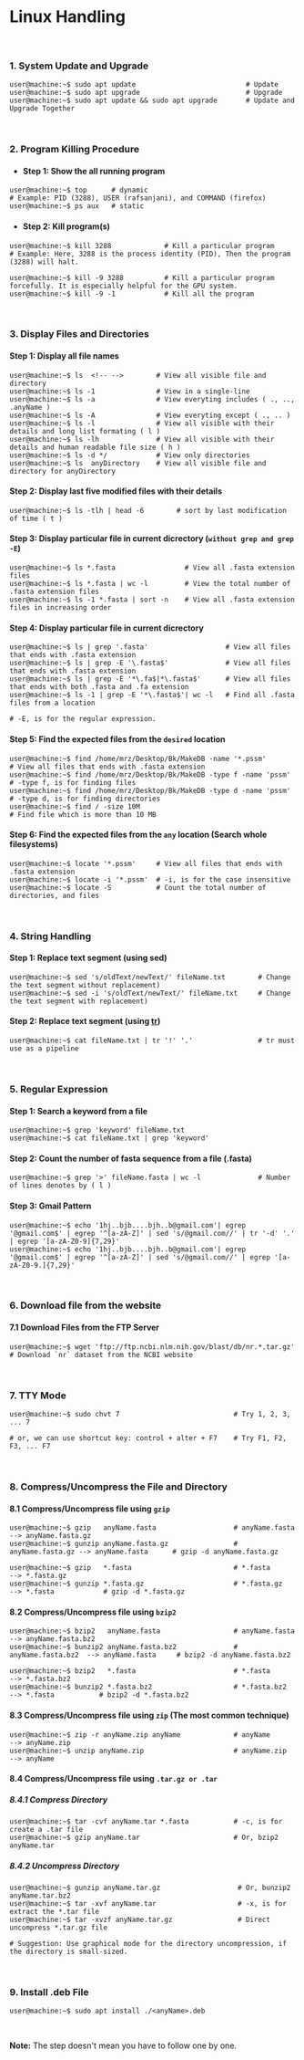 # Linux Handling
&nbsp;

### 1. System Update and Upgrade
```console
user@machine:~$ sudo apt update                           # Update
user@machine:~$ sudo apt upgrade                          # Upgrade
user@machine:~$ sudo apt update && sudo apt upgrade       # Update and Upgrade Together
```

&nbsp;

### 2. Program Killing Procedure
- #### Step 1: Show the all running program

```console
user@machine:~$ top      # dynamic
# Example: PID (3288), USER (rafsanjani), and COMMAND (firefox)
user@machine:~$ ps aux   # static
```

- #### Step 2: Kill program(s)
```console
user@machine:~$ kill 3288             # Kill a particular program
# Example: Here, 3288 is the process identity (PID), Then the program (3288) will halt.

user@machine:~$ kill -9 3288          # Kill a particular program forcefully. It is especially helpful for the GPU system.
user@machine:~$ kill -9 -1            # Kill all the program
```
&nbsp;

### 3. Display Files and Directories

#### Step 1: Display all file names
```console
user@machine:~$ ls  <!-- -->        # View all visible file and directory
user@machine:~$ ls -1               # View in a single-line
user@machine:~$ ls -a               # View everyting includes ( ., .., .anyName )
user@machine:~$ ls -A               # View everyting except ( ., .. )
user@machine:~$ ls -l               # View all visible with their details and long list formating ( l ) 
user@machine:~$ ls -lh              # View all visible with their details and human readable file size ( h ) 
user@machine:~$ ls -d */            # View only directories
user@machine:~$ ls  anyDirectory    # View all visible file and directory for anyDirectory
```

#### Step 2: Display last five modified files with their details
```console
user@machine:~$ ls -tlh | head -6        # sort by last modification of time ( t )
```

#### Step 3: Display particular file in current dicrectory (`without grep and grep -E`)
```console
user@machine:~$ ls *.fasta                 # View all .fasta extension files
user@machine:~$ ls *.fasta | wc -l         # View the total number of .fasta extension files
user@machine:~$ ls -1 *.fasta | sort -n    # View all .fasta extension files in increasing order
```

#### Step 4: Display particular file in current dicrectory
```console
user@machine:~$ ls | grep '.fasta'                   # View all files that ends with .fasta extension  
user@machine:~$ ls | grep -E '\.fasta$'              # View all files that ends with .fasta extension  
user@machine:~$ ls | grep -E '*\.fa$|*\.fasta$'      # View all files that ends with both .fasta and .fa extension
user@machine:~$ ls -1 | grep -E '*\.fasta$'| wc -l   # Find all .fasta files from a location

# -E, is for the regular expression.
```

#### Step 5: Find the expected files from the `desired` location
```console
user@machine:~$ find /home/mrz/Desktop/Bk/MakeDB -name '*.pssm'          # View all files that ends with .fasta extension   
user@machine:~$ find /home/mrz/Desktop/Bk/MakeDB -type f -name 'pssm'  # -type f, is for finding files
user@machine:~$ find /home/mrz/Desktop/Bk/MakeDB -type d -name 'pssm'  # -type d, is for finding directories
user@machine:~$ find / -size 10M                                       # Find file which is more than 10 MB
```

#### Step 6: Find the expected files from the `any` location (Search whole filesystems)
```console
user@machine:~$ locate '*.pssm'     # View all files that ends with .fasta extension
user@machine:~$ locate -i '*.pssm'  # -i, is for the case insensitive
user@machine:~$ locate -S           # Count the total number of directories, and files
```


&nbsp;

### 4. String Handling
#### Step 1: Replace text segment (using sed)
```console
user@machine:~$ sed 's/oldText/newText/' fileName.txt        # Change the text segment without replacement) 
user@machine:~$ sed -i 's/oldText/newText/' fileName.txt     # Change the text segment with replacement) 
```
#### Step 2: Replace text segment (using [tr](https://www.youtube.com/watch?v=i0Q8LRSiUZ4))
```console
user@machine:~$ cat fileName.txt | tr '!' '.'                # tr must use as a pipeline
```

&nbsp;

### 5. Regular Expression
#### Step 1: Search a keyword from a file
```console
user@machine:~$ grep 'keyword' fileName.txt
user@machine:~$ cat fileName.txt | grep 'keyword'
```

#### Step 2: Count the number of fasta sequence from a file (.fasta)
```console
user@machine:~$ grep '>' fileName.fasta | wc -l              # Number of lines denotes by ( l )
```

#### Step 3: Gmail Pattern
```console
user@machine:~$ echo '1hj..bjb....bjh..b@gmail.com'| egrep '@gmail.com$' | egrep '^[a-zA-Z]' | sed 's/@gmail.com//' | tr '-d' '.' | egrep '[a-zA-Z0-9]{7,29}' 
user@machine:~$ echo '1hj..bjb....bjh..b@gmail.com'| egrep '@gmail.com$' | egrep '^[a-zA-Z]' | sed 's/@gmail.com//' | egrep '[a-zA-Z0-9.]{7,29}' 
```

&nbsp;

### 6. Download file from the website 
#### 7.1 Download Files from the FTP Server 
```console
user@machine:~$ wget 'ftp://ftp.ncbi.nlm.nih.gov/blast/db/nr.*.tar.gz'   # Download `nr` dataset from the NCBI website   
```

&nbsp;

### 7. TTY Mode
```console
user@machine:~$ sudo chvt 7                            # Try 1, 2, 3, ... 7 

# or, we can use shortcut key: control + alter + F7    # Try F1, F2, F3, ... F7 
```

&nbsp;

### 8. Compress/Uncompress the File and Directory
#### 8.1 Compress/Uncompress file using `gzip`
```console
user@machine:~$ gzip   anyName.fasta                   # anyName.fasta    --> anyName.fasta.gz
user@machine:~$ gunzip anyName.fasta.gz                # anyName.fasta.gz --> anyName.fasta      # gzip -d anyName.fasta.gz

user@machine:~$ gzip   *.fasta                         # *.fasta          --> *.fasta.gz
user@machine:~$ gunzip *.fasta.gz                      # *.fasta.gz       --> *.fasta            # gzip -d *.fasta.gz
```

#### 8.2 Compress/Uncompress file using `bzip2`
```console
user@machine:~$ bzip2   anyName.fasta                  # anyName.fasta      --> anyName.fasta.bz2
user@machine:~$ bunzip2 anyName.fasta.bz2              # anyName.fasta.bz2  --> anyName.fasta     # bzip2 -d anyName.fasta.bz2

user@machine:~$ bzip2   *.fasta                        # *.fasta            --> *.fasta.bz2
user@machine:~$ bunzip2 *.fasta.bz2                    # *.fasta.bz2        --> *.fasta           # bzip2 -d *.fasta.bz2
```

#### 8.3 Compress/Uncompress file using `zip` (The most common technique)
```console 
user@machine:~$ zip -r anyName.zip anyName             # anyName            --> anyName.zip
user@machine:~$ unzip anyName.zip                      # anyName.zip        --> anyName
```

#### 8.4 Compress/Uncompress file using `.tar.gz or .tar`
##### 8.4.1 Compress Directory
```console
user@machine:~$ tar -cvf anyName.tar *.fasta           # -c, is for create a .tar file
user@machine:~$ gzip anyName.tar                       # Or, bzip2 anyName.tar
```

##### 8.4.2 Uncompress Directory
```console
user@machine:~$ gunzip anyName.tar.gz                   # Or, bunzip2 anyName.tar.bz2
user@machine:~$ tar -xvf anyName.tar                    # -x, is for extract the *.tar file
user@machine:~$ tar -xvzf anyName.tar.gz                # Direct uncompress *.tar.gz file

# Suggestion: Use graphical mode for the directory uncompression, if the directory is small-sized.
```

&nbsp;

### 9. Install .deb File
```console
user@machine:~$ sudo apt install ./<anyName>.deb
```

&nbsp;
&nbsp;


**Note:** The step doesn't mean you have to follow one by one.
